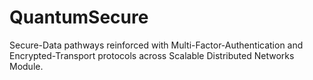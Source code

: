 # QuantumSecure
Secure-Data pathways reinforced with Multi-Factor-Authentication and Encrypted-Transport protocols across Scalable Distributed Networks Module.
